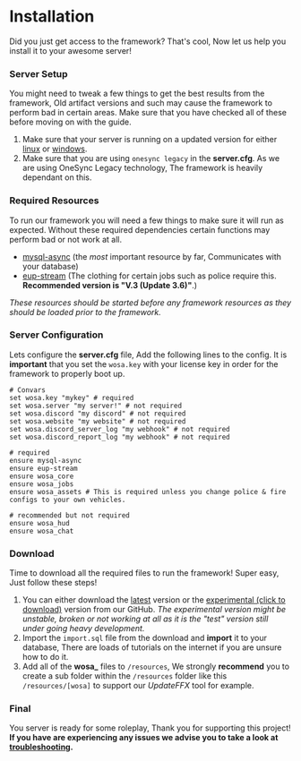 # Installation
Did you just get access to the framework? That's cool, Now let us help you install it to your awesome server!


### Server Setup
You might need to tweak a few things to get the best results from the framework, Old artifact versions and such may cause the framework to perform bad in certain areas. Make sure that you have checked all of these before moving on with the guide.

1. Make sure that your server is running on a updated version for either [linux](https://runtime.fivem.net/artifacts/fivem/build_proot_linux/master/) or [windows](https://runtime.fivem.net/artifacts/fivem/build_server_windows/master/).
2. Make sure that you are using `onesync legacy` in the **server.cfg**. As we are using OneSync Legacy technology, The framework is heavily dependant on this.

### Required Resources
To run our framework you will need a few things to make sure it will run as expected. Without these required dependencies certain functions may perform bad or not work at all.

- [mysql-async](https://github.com/brouznouf/fivem-mysql-async) (the *most* important resource by far, Communicates with your database)
- [eup-stream](https://forum.cfx.re/t/emergency-uniform-pack-client-server-sided-easy-install-update-5-0-announcement/97599) (The clothing for certain jobs such as police require this. **Recommended version is "V.3 (Update 3.6)"**.)

*These resources should be started before any framework resources as they should be loaded prior to the framework.*

### Server Configuration
Lets configure the **server.cfg** file, Add the following lines to the config. It is **important** that you set the `wosa.key` with your license key in order for the framework to properly boot up.

```
# Convars
set wosa.key "mykey" # required
set wosa.server "my server!" # not required
set wosa.discord "my discord" # not required
set wosa.website "my website" # not required
set wosa.discord_server_log "my webhook" # not required
set wosa.discord_report_log "my webhook" # not required

# required
ensure mysql-async
ensure eup-stream
ensure wosa_core
ensure wosa_jobs
ensure wosa_assets # This is required unless you change police & fire configs to your own vehicles.

# recommended but not required
ensure wosa_hud
ensure wosa_chat

```

### Download
Time to download all the required files to run the framework! Super easy, Just follow these steps!

1. You can either download the [latest](https://github.com/WosaFramework/Framework/releases) version or the [experimental (click to download)](https://github.com/WosaFramework/Framework/archive/refs/heads/master.zip) version from our GitHub. *The experimental version might be unstable, broken or not working at all as it is the "test" version still under going heavy development.*
2. Import the `import.sql` file from the download and **import** it to your database, There are loads of tutorials on the internet if you are unsure how to do it.
3. Add all of the **wosa_** files to `/resources`, We strongly **recommend** you to create a sub folder within the `/resources` folder like this `/resources/[wosa]` to support our *UpdateFFX* tool for example.

### Final
You server is ready for some roleplay, Thank you for supporting this project! **If you have are experiencing any issues we advise you to take a look at [troubleshooting](troubleshooting.md).**